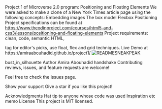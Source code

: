 Project 1 of Microverse 2.0 program: Positioning and Floating Elements
We were asked to make a clone of a New York Times article page using the following concepts:
Embedding images
The box model
Flexbox
Positioning
Project specifications can be found at https://www.theodinproject.com/courses/html5-and-css3/lessons/positioning-and-floating-elements
Project requirements:
clean, code, semantic HTML, <aside> tag for editor's picks, use float, flex and grid techniques.
Live Demo at https://amiraabouhadid.github.io/project1/
![READMESNEAKPEAK](https://user-images.githubusercontent.com/56790126/108226304-75532f00-7145-11eb-9f71-7916903fbc67.png)

bust_in_silhouette Author  Amira Abouhadid
handshake Contributing reviews, issues, and feature requests are welcome!

Feel free to check the issues page.

Show your support Give a star if you like this project!

Acknowledgments Hat tip to anyone whose code was used Inspiration etc
memo License This project is MIT licensed.
